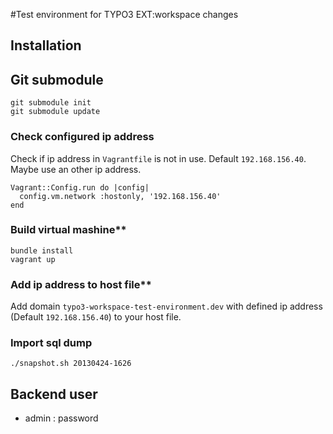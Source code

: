 #Test environment for TYPO3 EXT:workspace changes

## Installation

## Git submodule

	git submodule init
	git submodule update

### Check configured ip address

Check if ip address in `Vagrantfile` is not in use. Default `192.168.156.40`.
Maybe use an other ip address.

	Vagrant::Config.run do |config|
	  config.vm.network :hostonly, '192.168.156.40'
	end

### Build virtual mashine**

	bundle install
	vagrant up

### Add ip address to host file**

Add domain `typo3-workspace-test-environment.dev` with defined ip address (Default `192.168.156.40`) to your host file.

### Import sql dump

	./snapshot.sh 20130424-1626

## Backend user

* admin : password